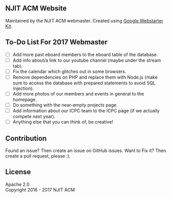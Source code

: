 ## NJIT ACM Website

Maintained by the NJIT ACM webmaster. Created using [Google Webstarter Kit](https://github.com/google/web-starter-kit).

## To-Do List For 2017 Webmaster

- [ ] Add more past eboard members to the eboard table of the database.
- [ ] Add info about/a link to our youtube channel (maybe under the stream tab).
- [ ] Fix the calendar which glitches out in some browsers.
- [ ] Remove dependencies on PHP and replace them with Node.js (make sure to access the database with prepared statements to avoid SQL injection).
- [ ] Add more photos of our members and events in general to the homepage.
- [ ] Do something with the near-empty projects page.
- [ ] Add information about our ICPC team to the ICPC page (if we actually compete next year).
- [ ] Anything else that you can think of, be creative!

## Contribution

Found an issue? Then create an issue on GitHub issues.
Want to Fix it? Then create a pull request, please :).

## License

Apache 2.0  
Copyright 2016 - 2017 NJIT ACM

